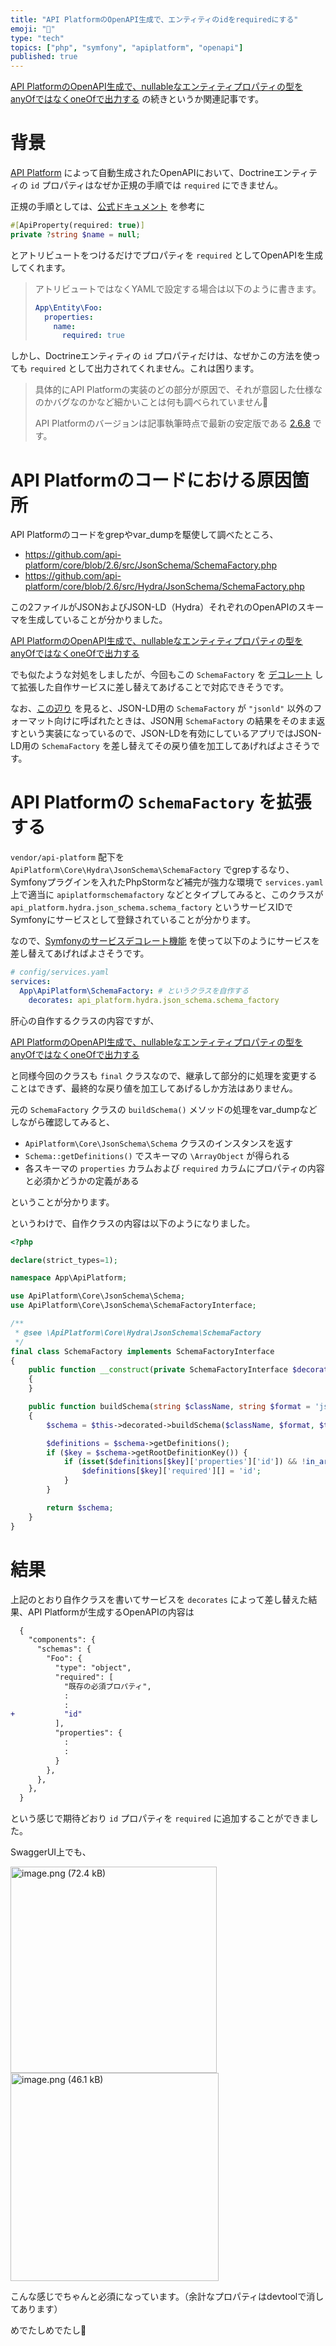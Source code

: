 ```yaml
---
title: "API PlatformのOpenAPI生成で、エンティティのidをrequiredにする"
emoji: "🎻"
type: "tech"
topics: ["php", "symfony", "apiplatform", "openapi"]
published: true
---
```


[API PlatformのOpenAPI生成で、nullableなエンティティプロパティの型をanyOfではなくoneOfで出力する](https://zenn.dev/ttskch/articles/b74c651561e784) の続きというか関連記事です。

# 背景

[API Platform](https://api-platform.com/) によって自動生成されたOpenAPIにおいて、Doctrineエンティティの `id` プロパティはなぜか正規の手順では `required` にできません。

正規の手順としては、[公式ドキュメント](https://api-platform.com/docs/core/openapi/#using-the-openapi-and-swagger-contexts) を参考に

```php
#[ApiProperty(required: true)]
private ?string $name = null;
```

とアトリビュートをつけるだけでプロパティを `required` としてOpenAPIを生成してくれます。

> アトリビュートではなくYAMLで設定する場合は以下のように書きます。
>
> ```yml
> App\Entity\Foo:
>   properties:
>     name:
>       required: true
> ```

しかし、Doctrineエンティティの `id` プロパティだけは、なぜかこの方法を使っても `required` として出力されてくれません。これは困ります。

> 具体的にAPI Platformの実装のどの部分が原因で、それが意図した仕様なのかバグなのかなど細かいことは何も調べられていません🙏
>
> API Platformのバージョンは記事執筆時点で最新の安定版である [2.6.8](https://packagist.org/packages/api-platform/core#v2.6.8) です。

# API Platformのコードにおける原因箇所

API Platformのコードをgrepやvar_dumpを駆使して調べたところ、

* <https://github.com/api-platform/core/blob/2.6/src/JsonSchema/SchemaFactory.php>
* <https://github.com/api-platform/core/blob/2.6/src/Hydra/JsonSchema/SchemaFactory.php>

この2ファイルがJSONおよびJSON-LD（Hydra）それぞれのOpenAPIのスキーマを生成していることが分かりました。

[API PlatformのOpenAPI生成で、nullableなエンティティプロパティの型をanyOfではなくoneOfで出力する](https://zenn.dev/ttskch/articles/b74c651561e784)

でも似たような対処をしましたが、今回もこの `SchemaFactory` を [デコレート](https://symfony.com/doc/current/service_container/service_decoration.html) して拡張した自作サービスに差し替えてあげることで対応できそうです。

なお、[この辺り](https://github.com/api-platform/core/blob/2.6/src/Hydra/JsonSchema/SchemaFactory.php#L77-L80) を見ると、JSON-LD用の `SchemaFactory` が `"jsonld"` 以外のフォーマット向けに呼ばれたときは、JSON用 `SchemaFactory` の結果をそのまま返すという実装になっているので、JSON-LDを有効にしているアプリではJSON-LD用の `SchemaFactory` を差し替えてその戻り値を加工してあげればよさそうです。

# API Platformの `SchemaFactory` を拡張する

`vendor/api-platform` 配下を `ApiPlatform\Core\Hydra\JsonSchema\SchemaFactory` でgrepするなり、Symfonyプラグインを入れたPhpStormなど補完が強力な環境で `services.yaml` 上で適当に `apiplatformschemafactory` などとタイプしてみると、このクラスが `api_platform.hydra.json_schema.schema_factory` というサービスIDでSymfonyにサービスとして登録されていることが分かります。

なので、[Symfonyのサービスデコレート機能](https://symfony.com/doc/current/service_container/service_decoration.html) を使って以下のようにサービスを差し替えてあげればよさそうです。

```yml
# config/services.yaml
services:
  App\ApiPlatform\SchemaFactory: # というクラスを自作する
    decorates: api_platform.hydra.json_schema.schema_factory
```

肝心の自作するクラスの内容ですが、

[API PlatformのOpenAPI生成で、nullableなエンティティプロパティの型をanyOfではなくoneOfで出力する](https://zenn.dev/ttskch/articles/b74c651561e784)

と同様今回のクラスも `final` クラスなので、継承して部分的に処理を変更することはできず、最終的な戻り値を加工してあげるしか方法はありません。

元の `SchemaFactory` クラスの `buildSchema()` メソッドの処理をvar_dumpなどしながら確認してみると、

* `ApiPlatform\Core\JsonSchema\Schema` クラスのインスタンスを返す
* `Schema::getDefinitions()` でスキーマの `\ArrayObject` が得られる
* 各スキーマの `properties` カラムおよび `required` カラムにプロパティの内容と必須かどうかの定義がある

ということが分かります。

というわけで、自作クラスの内容は以下のようになりました。

```php
<?php

declare(strict_types=1);

namespace App\ApiPlatform;

use ApiPlatform\Core\JsonSchema\Schema;
use ApiPlatform\Core\JsonSchema\SchemaFactoryInterface;

/**
 * @see \ApiPlatform\Core\Hydra\JsonSchema\SchemaFactory
 */
final class SchemaFactory implements SchemaFactoryInterface
{
    public function __construct(private SchemaFactoryInterface $decorated)
    {
    }

    public function buildSchema(string $className, string $format = 'json', string $type = Schema::TYPE_OUTPUT, ?string $operationType = null, ?string $operationName = null, ?Schema $schema = null, ?array $serializerContext = null, bool $forceCollection = false): Schema
    {
        $schema = $this->decorated->buildSchema($className, $format, $type, $operationType, $operationName, $schema, $serializerContext, $forceCollection);

        $definitions = $schema->getDefinitions();
        if ($key = $schema->getRootDefinitionKey()) {
            if (isset($definitions[$key]['properties']['id']) && !in_array('id', $definitions[$key]['required'] ?? [], true)) {
                $definitions[$key]['required'][] = 'id';
            }
        }

        return $schema;
    }
}
```

# 結果

上記のとおり自作クラスを書いてサービスを `decorates` によって差し替えた結果、API Platformが生成するOpenAPIの内容は

```diff
  {
    "components": {
      "schemas": {
        "Foo": {
          "type": "object",
          "required": [
            "既存の必須プロパティ",
            :
            :
+           "id"
          ],
          "properties": {
            :
            :
          }
        },
      },
    },
  }
```

という感じで期待どおり `id` プロパティを `required` に追加することができました。

SwaggerUI上でも、

<img width="330" alt="image.png (72.4 kB)" src="https://img.esa.io/uploads/production/attachments/15064/2022/09/02/77821/7453b9cc-2269-4041-98ca-52b2f9ca4417.png">

<img width="333" alt="image.png (46.1 kB)" src="https://img.esa.io/uploads/production/attachments/15064/2022/09/02/77821/e09fa273-4524-4f96-8d59-d06782b5a19e.png">

こんな感じでちゃんと必須になっています。（余計なプロパティはdevtoolで消してあります）

めでたしめでたし🍵

